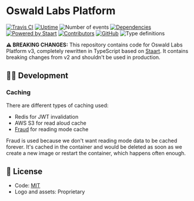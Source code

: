 # Oswald Labs Platform

[![Travis CI](https://img.shields.io/travis/OswaldLabsOpenSource/platform-v3.svg)](https://travis-ci.org/OswaldLabsOpenSource/platform-v3)
[![Uptime](https://img.shields.io/uptimerobot/ratio/m783310179-93cf2fccbc14bf47eb9c6fe1)](https://status.oswaldlabs.com)
![Number of events](https://platform-beta.oswaldlabs.com/v1/public/open-data-badge)
[![Dependencies](https://img.shields.io/david/OswaldLabsOpenSource/platform-v3.svg)](https://github.com/OswaldLabsOpenSource/platform-v3/blob/master/package.json)
[![Powered by Staart](https://img.shields.io/badge/based_on-staart-brightgreen.svg)](https://github.com/o15y/staart)
[![Contributors](https://img.shields.io/github/contributors/OswaldLabsOpenSource/platform-v3.svg)](https://github.com/OswaldLabsOpenSource/platform-v3/graphs/contributors)
[![GitHub](https://img.shields.io/github/license/OswaldLabsOpenSource/platform-v3.svg)](https://github.com/OswaldLabsOpenSource/platform-v3/blob/master/LICENSE)
![Type definitions](https://img.shields.io/badge/types-TypeScript-blue.svg)

**⚠️ BREAKING CHANGES:** This repository contains code for Oswald Labs Platform v3, completely rewritten in TypeScript based on [Staart](https://github.com/o15y/staart). It contains breaking changes from v2 and shouldn't be used in production.

## 👩‍💻 Development

### Caching

There are different types of caching used:
- Redis for JWT invalidation
- AWS S3 for read aloud cache
- [Fraud](https://github.com/AnandChowdhary/fraud) for reading mode cache

Fraud is used because we don't want reading mode data to be cached forever. It's cached in the container and would be deleted as soon as we create a new image or restart the container, which happens often enough.

## 📄 License

- Code: [MIT](https://github.com/OswaldLabsOpenSource/platform-v3/blob/master/LICENSE)
- Logo and assets: Proprietary
